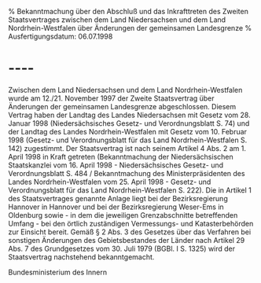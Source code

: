 % Bekanntmachung über den Abschluß und das Inkrafttreten des Zweiten Staatsvertrages zwischen dem Land Niedersachsen und dem Land Nordrhein-Westfalen über Änderungen der gemeinsamen Landesgrenze
% Ausfertigungsdatum: 06.07.1998
 
# ----

Zwischen dem Land Niedersachsen und dem Land Nordrhein-Westfalen wurde am 12./21. November 1997 der Zweite Staatsvertrag über Änderungen der gemeinsamen Landesgrenze abgeschlossen. Diesem Vertrag haben der Landtag des Landes Niedersachsen mit Gesetz vom 28. Januar 1998 (Niedersächsisches Gesetz- und Verordnungsblatt S. 74) und der Landtag des Landes Nordrhein-Westfalen mit Gesetz vom 10. Februar 1998 (Gesetz- und Verordnungsblatt für das Land Nordrhein-Westfalen S. 142) zugestimmt. Der Staatsvertrag ist nach seinem Artikel 4 Abs. 2 am 1. April 1998 in Kraft getreten (Bekanntmachung der Niedersächsischen Staatskanzlei vom 16. April 1998 - Niedersächsisches Gesetz- und Verordnungsblatt S. 484 / Bekanntmachung des Ministerpräsidenten des Landes Nordrhein-Westfalen vom 25. April 1998 - Gesetz- und Verordnungsblatt für das Land Nordrhein-Westfalen S. 222). Die in Artikel 1 des Staatsvertrages genannte Anlage liegt bei der Bezirksregierung Hannover in Hannover und bei der Bezirksregierung Weser-Ems in Oldenburg sowie - in dem die jeweiligen Grenzabschnitte betreffenden Umfang - bei den örtlich zuständigen Vermessungs- und Katasterbehörden zur Einsicht bereit. Gemäß § 2 Abs. 3 des Gesetzes über das Verfahren bei sonstigen Änderungen des Gebietsbestandes der Länder nach Artikel 29 Abs. 7 des Grundgesetzes vom 30. Juli 1979 (BGBl. I S. 1325) wird der Staatsvertrag nachstehend bekanntgemacht.

Bundesministerium des Innern
